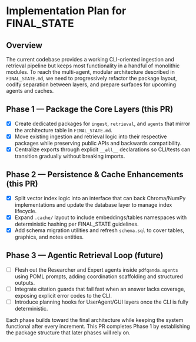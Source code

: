 # Implementation Plan for FINAL_STATE

## Overview
The current codebase provides a working CLI-oriented ingestion and retrieval
pipeline but keeps most functionality in a handful of monolithic modules. To
reach the multi-agent, modular architecture described in `FINAL_STATE.md`, we
need to progressively refactor the package layout, codify separation between
layers, and prepare surfaces for upcoming agents and caches.

## Phase 1 — Package the Core Layers (this PR)
- [x] Create dedicated packages for `ingest`, `retrieval`, and `agents` that
  mirror the architecture table in `FINAL_STATE.md`.
- [x] Move existing ingestion and retrieval logic into their respective
  packages while preserving public APIs and backwards compatibility.
- [x] Centralize exports through explicit `__all__` declarations so CLI/tests
  can transition gradually without breaking imports.

## Phase 2 — Persistence & Cache Enhancements (this PR)
- [x] Split vector index logic into an interface that can back Chroma/NumPy
  implementations and update the database layer to manage index lifecycle.
- [x] Expand `.cache/` layout to include embeddings/tables namespaces with
  deterministic hashing per FINAL_STATE guidelines.
- [x] Add schema migration utilities and refresh `schema.sql` to cover tables,
  graphics, and notes entities.

## Phase 3 — Agentic Retrieval Loop (future)
- [ ] Flesh out the Researcher and Expert agents inside `pdfqanda.agents`
  using POML prompts, adding coordination scaffolding and structured outputs.
- [ ] Integrate citation guards that fail fast when an answer lacks coverage,
  exposing explicit error codes to the CLI.
- [ ] Introduce planning hooks for UserAgent/GUI layers once the CLI is fully
  deterministic.

Each phase builds toward the final architecture while keeping the system
functional after every increment. This PR completes Phase 1 by establishing the
package structure that later phases will rely on.
